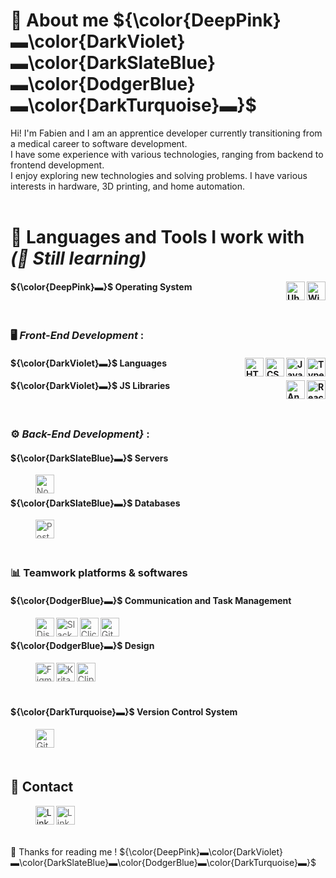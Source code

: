 <!--
**FabTheDwarf/FabTheDwarf** is a ✨ _special_ ✨ repository because its `README.md` (this file) appears on your GitHub profile.

Here are some ideas to get you started:

- 🔭 I’m currently working on ...
- 🌱 I’m currently learning ...
- 👯 I’m looking to collaborate on ...
- 🤔 I’m looking for help with ...
- 💬 Ask me about ...
- 📫 How to reach me: ...
- 😄 Pronouns: ...
- ⚡ Fun fact: ...
-->

# 📖 About me ${\color{DeepPink}▬\color{DarkViolet}▬\color{DarkSlateBlue}▬\color{DodgerBlue}▬\color{DarkTurquoise}▬}$

Hi! I'm Fabien and I am an apprentice developer currently transitioning from a medical career to software development.  
I have some experience with various technologies, ranging from backend  to frontend development.  
I enjoy exploring new technologies and solving problems. I have various interests in hardware, 3D printing, and home automation.
<br><br>

# 🧰 Languages and Tools I work with *(🌱 Still learning)*

#### ${\color{DeepPink}▬}$ Operating System  <a href="https://microsoft.com/"><img align="right" src="https://www.svgrepo.com/show/382713/windows-applications.svg" alt="Windows" width="30" height="30"/> <a href="https://ubuntu.com/"><img align="right" src="https://www.svgrepo.com/show/349544/ubuntu.svg" alt="Ubuntu" width="30" height="30"/></a>
<br>

### 🖥️ *Front-End Development* :
#### ${\color{DarkViolet}▬}$ Languages    <a href="https://www.typescriptlang.org/"><img align="right" src="https://cdn.jsdelivr.net/gh/devicons/devicon/icons/typescript/typescript-plain.svg" alt="TypeScript" width="30" height="30">    <a href="https://www.javascript.com/"><img align="right" src="https://cdn.jsdelivr.net/gh/devicons/devicon/icons/javascript/javascript-plain.svg" alt="JavaScript" width="30" height="30">    <a href="https://www.w3.org/Style/CSS/"><img align="right" src="https://cdn.jsdelivr.net/gh/devicons/devicon/icons/css3/css3-plain.svg" alt="CSS3" width="30" height="30">    <a href="https://html.spec.whatwg.org/"><img align="right" src="https://cdn.jsdelivr.net/gh/devicons/devicon/icons/html5/html5-plain.svg" alt="HTML5" width="30" height="30"></a>

#### ${\color{DarkViolet}▬}$ JS Libraries    <a href="https://react.dev/"><img align="right" src="https://cdn.jsdelivr.net/gh/devicons/devicon/icons/react/react-original.svg" alt="React" width="30" height="30">    <a href="https://angular.dev/"><img align="right" src="https://cdn.jsdelivr.net/gh/devicons/devicon/icons/angularjs/angularjs-plain.svg" alt="AngularJS" width="30" height="30"></a>
<br>

### ⚙️ *Back-End Development}* :
#### ${\color{DarkSlateBlue}▬}$ Servers
>    <img align="left" src="https://cdn.jsdelivr.net/gh/devicons/devicon/icons/nodejs/nodejs-original.svg" alt="NodeJS" width="30" height="30">
<br>

#### ${\color{DarkSlateBlue}▬}$ Databases
>    <img align="left" src="https://www.svgrepo.com/show/354200/postgresql.svg" alt="PostGreSQL" width="30" height="30">
<br><br><br>

### 📊 Teamwork platforms & softwares
#### ${\color{DodgerBlue}▬}$ Communication and Task Management
>    <img align="left" src="https://www.svgrepo.com/show/331368/discord-v2.svg" alt="Discordb" width="30" height="30"/>
>    <img align="left" src="https://www.svgrepo.com/show/448248/slack.svg" alt="Slack" width="35" height="30"/>
>    <img align="left" src="https://www.applivery.com/wp-content/uploads/2024/11/clickup.png" alt="ClickUp" width="30" height="30"/>
>    <img align="left" src="https://cdn.jsdelivr.net/gh/devicons/devicon/icons/github/github-original.svg" alt="GitHub" width="30" height="30"/>
<br>

#### ${\color{DodgerBlue}▬}$ Design
>    <img align="left" src="https://www.svgrepo.com/show/452202/figma.svg" alt="Figma" width="30" height="30">
>    <img align="left" src="https://upload.wikimedia.org/wikipedia/commons/thumb/7/73/Calligrakrita-base.svg/1200px-Calligrakrita-base.svg.png" alt="Krita" width="30" height="30">
>    <img align="left" src="https://images.sftcdn.net/images/t_app-icon-m/p/6fb28907-de6d-407f-995a-ebe346675d87/1791817447/clip-studio-paint-icon.jpg" alt="Clip Studio Paint" width="30" height="30">
<br><br><br>

#### ${\color{DarkTurquoise}▬}$ Version Control System 
>    <img align="left" src="https://cdn.jsdelivr.net/gh/devicons/devicon/icons/git/git-original.svg" alt="Git" width="30" height="30">
<br><br><br>

## 📧 Contact
>    <a href="mailto:francezonfabien@gmail.com"><img align="left" src="https://www.svgrepo.com/show/303161/gmail-icon-logo.svg" alt="LinkedIn" width="30" height="30"></a>
>    <img align="left" src="https://www.svgrepo.com/show/303299/linkedin-icon-2-logo.svg" alt="LinkedIn" width="30" height="30">

<br><br><br>

<!-- ![Anurag's GitHub stats](https://github-readme-stats.vercel.app/api?username=FabTheDwarf&theme=tokyonight&show_icons=true) -->

👋 Thanks for reading me ! ${\color{DeepPink}▬\color{DarkViolet}▬\color{DarkSlateBlue}▬\color{DodgerBlue}▬\color{DarkTurquoise}▬}$

